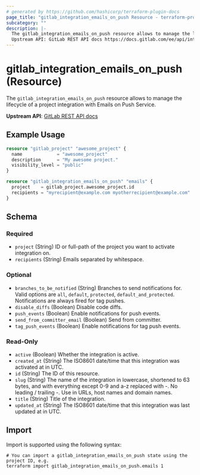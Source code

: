 ```yaml
---
# generated by https://github.com/hashicorp/terraform-plugin-docs
page_title: "gitlab_integration_emails_on_push Resource - terraform-provider-gitlab"
subcategory: ""
description: |-
  The gitlab_integration_emails_on_push resource allows to manage the lifecycle of a project integration with Emails on Push Service.
  Upstream API: GitLab REST API docs https://docs.gitlab.com/ee/api/integrations.html#emails-on-push
---
```


# gitlab_integration_emails_on_push (Resource)

The `gitlab_integration_emails_on_push` resource allows to manage the lifecycle of a project integration with Emails on Push Service.

**Upstream API**: [GitLab REST API docs](https://docs.gitlab.com/ee/api/integrations.html#emails-on-push)

## Example Usage

```terraform
resource "gitlab_project" "awesome_project" {
  name             = "awesome_project"
  description      = "My awesome project."
  visibility_level = "public"
}

resource "gitlab_integration_emails_on_push" "emails" {
  project    = gitlab_project.awesome_project.id
  recipients = "myrecipient@example.com myotherrecipient@example.com"
}
```

<!-- schema generated by tfplugindocs -->
## Schema

### Required

- `project` (String) ID or full-path of the project you want to activate integration on.
- `recipients` (String) Emails separated by whitespace.

### Optional

- `branches_to_be_notified` (String) Branches to send notifications for. Valid options are `all`, `default`, `protected`, `default_and_protected`. Notifications are always fired for tag pushes.
- `disable_diffs` (Boolean) Disable code diffs.
- `push_events` (Boolean) Enable notifications for push events.
- `send_from_committer_email` (Boolean) Send from committer.
- `tag_push_events` (Boolean) Enable notifications for tag push events.

### Read-Only

- `active` (Boolean) Whether the integration is active.
- `created_at` (String) The ISO8601 date/time that this integration was activated at in UTC.
- `id` (String) The ID of this resource.
- `slug` (String) The name of the integration in lowercase, shortened to 63 bytes, and with everything except 0-9 and a-z replaced with -. No leading / trailing -. Use in URLs, host names and domain names.
- `title` (String) Title of the integration.
- `updated_at` (String) The ISO8601 date/time that this integration was last updated at in UTC.

## Import

Import is supported using the following syntax:

```shell
# You can import a gitlab_integration_emails_on_push state using the project ID, e.g.
terraform import gitlab_integration_emails_on_push.emails 1
```
